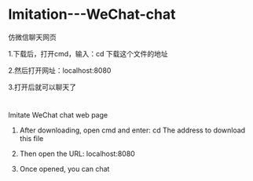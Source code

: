 # Imitation---WeChat-chat
仿微信聊天网页

1.下载后，打开cmd，输入：cd 下载这个文件的地址

2.然后打开网址：localhost:8080

3.打开后就可以聊天了

#

Imitate WeChat chat web page

1. After downloading, open cmd and enter: cd The address to download this file

2. Then open the URL: localhost:8080

3. Once opened, you can chat
